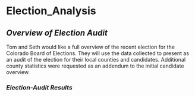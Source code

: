 # Election_Analysis
## *Overview of Election Audit*
Tom and Seth would like a full overview of the recent election for the Colorado Board of Elections. They will use the data collected to present as an audit of the election for their local counties and candidates. Additional county statistics were requested as an addendum to the initial candidate overview.
### *Election-Audit Results*

